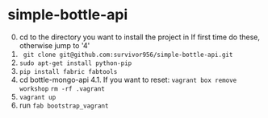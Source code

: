 # simple-bottle-api

0. cd to the directory you want to install the project in
If first time do these, otherwise jump to '4'
1. ` git clone git@github.com:survivor956/simple-bottle-api.git`
2. `sudo apt-get install python-pip`
3. `pip install fabric fabtools`
4. cd bottle-mongo-api
4.1. If you want to reset:
    `vagrant box remove workshop` 
    `rm -rf .vagrant`
5. `vagrant up`
6. run `fab bootstrap_vagrant`
